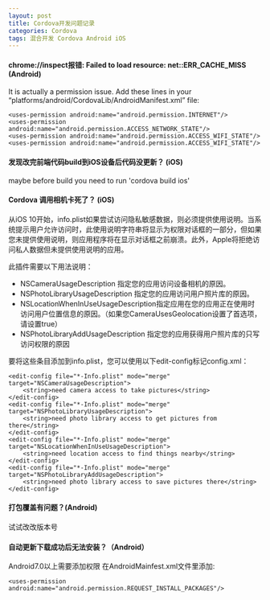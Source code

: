 ```yaml
---
layout: post
title: Cordova开发问题记录
categories: Cordova
tags: 混合开发 Cordova Android iOS
---
```


#### chrome://inspect报错: Failed to load resource: net::ERR_CACHE_MISS (Android)

It is actually a permission issue. Add these lines in your “platforms/android/CordovaLib/AndroidManifest.xml” file:

```
<uses-permission android:name="android.permission.INTERNET"/>
<uses-permission android:name="android.permission.ACCESS_NETWORK_STATE"/>
<uses-permission android:name="android.permission.ACCESS_WIFI_STATE"/>
<uses-permission android:name="android.permission.ACCESS_WIFI_STATE"/>
```

#### 发现改完前端代码build到iOS设备后代码没更新？ (iOS)

maybe before build you need to run 'cordova build ios'

#### Cordova 调用相机卡死了？ (iOS)

从iOS 10开始，info.plist如果尝试访问隐私敏感数据，则必须提供使用说明。当系统提示用户允许访问时，此使用说明字符串将显示为权限对话框的一部分，但如果您未提供使用说明，则应用程序将在显示对话框之前崩溃。此外，Apple将拒绝访问私人数据但未提供使用说明的应用。

此插件需要以下用法说明：

* NSCameraUsageDescription 指定您的应用访问设备相机的原因。
* NSPhotoLibraryUsageDescription 指定您的应用访问用户照片库的原因。
* NSLocationWhenInUseUsageDescription指定应用在您的应用正在使用时访问用户位置信息的原因。（如果您CameraUsesGeolocation设置了首选项，请设置true）
* NSPhotoLibraryAddUsageDescription 指定您的应用获得用户照片库的只写访问权限的原因

要将这些条目添加到info.plist，您可以使用以下edit-config标记config.xml：

```
<edit-config file="*-Info.plist" mode="merge" target="NSCameraUsageDescription">
	<string>need camera access to take pictures</string>
</edit-config>
<edit-config file="*-Info.plist" mode="merge" target="NSPhotoLibraryUsageDescription">
    <string>need photo library access to get pictures from there</string>
</edit-config>
<edit-config file="*-Info.plist" mode="merge" target="NSLocationWhenInUseUsageDescription">
    <string>need location access to find things nearby</string>
</edit-config>
<edit-config file="*-Info.plist" mode="merge" target="NSPhotoLibraryAddUsageDescription">
    <string>need photo library access to save pictures there</string>
</edit-config>
```

#### 打包覆盖有问题？(Android)

试试改改版本号

#### 自动更新下载成功后无法安装？（Android）

Android7.0以上需要添加权限
在AndroidMainfest.xml文件里添加:

```<uses-permission android:name="android.permission.REQUEST_INSTALL_PACKAGES"/>```

